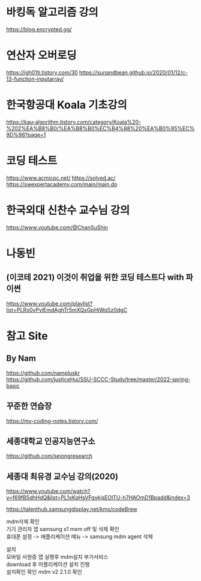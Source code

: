 # 바킹독 알고리즘 강의
https://blog.encrypted.gg/

# 연산자 오버로딩
https://igh01ti.tistory.com/30
https://sunandbean.github.io/2020/01/12/c-13-function-inputarray/

# 한국항공대 Koala 기초강의  
https://kau-algorithm.tistory.com/category/Koala%20-%202%EA%B8%B0/%EA%B8%B0%EC%B4%88%20%EA%B0%95%EC%9D%98?page=1  

# 코딩 테스트
https://www.acmicpc.net/
https://solved.ac/
https://swexpertacademy.com/main/main.do

# 한국외대 신찬수 교수님 강의
https://www.youtube.com/@ChanSuShin

# 나동빈
## (이코테 2021) 이것이 취업을 위한 코딩 테스트다 with 파이썬
https://www.youtube.com/playlist?list=PLRx0vPvlEmdAghTr5mXQxGpHjWqSz0dgC

# 참고 Site
## By Nam  
https://github.com/nampluskr  
https://github.com/justiceHui/SSU-SCCC-Study/tree/master/2022-spring-basic  

## 꾸준한 연습장
https://my-coding-notes.tistory.com/

## 세종대학교 인공지능연구소
https://github.com/sejongresearch

## 세종대 최유경 교수님 강의(2020)
https://www.youtube.com/watch?v=f69fB5dhHdQ&list=PL1xKqHsVFgvkjsEOlTU-h7HAOmD1Bpadd&index=3

https://talenthub.samsungdisplay.net/kms/codeBrew

mdm삭제 확인  
기기 관리자 앱 samsung s1 mem off 및 삭제 확인  
휴대폰 설정 -> 애플리케이션 메뉴 -> samsung mdm agent 삭제  

설치  
모바일 사원증 앱 실행후 mdm설치 부가서비스  
download 후 어플리케이션 설치 진행  
설치확인 확인 mdm v2 2.1.0 확인  
